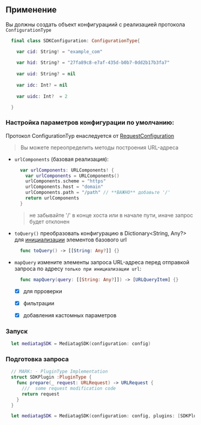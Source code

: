 
## Применение

Вы должны создать объект конфигурациий с реализацией протокола `ConfigurationType`

  ```swift
    final class SDKConfiguration: ConfigurationType{

      var cid: String! = "example_com"
      
      var hid: String? = "27fa89c8-e7af-435d-b0b7-0dd2b17b3fa7"
      
      var uid: String? = nil
      
      var idc: Int? = nil
      
      var uidc: Int?  = 2

    }
  ```
### Настройка параметров конфигурации по умолчанию:
Протокол ConfigurationTyp eнаследуется от [RequestConfiguration](https://github.com/cifrasoft/media-tag-sdk/blob/master/Sources/models/Configuration.swift)
> Вы можете переопределить методы построения URL-адреса
- `urlComponents` (базовая реализация):
  ```swift
    var urlComponents: URLComponents! {
      var urlComponents = URLComponents()
      urlComponents.scheme = "https"
      urlComponents.host = "domain" 
      urlComponents.path = "/path" // **ВАЖНО** добавьте '/'
      return urlComponents
    }
  ```
  > не забывайте '/' в конце хоста или в начале пути, иначе запрос будет отклонен

- `toQuery()` 
  преобразовать конфигурацию в Dictionary<String, Any?> для [инициализации](https://github.com/cifrasoft/media-tag-sdk#check-configuration) элементов базового url
  ```swift
    func toQuery() -> [[String: Any?]] {}
  ```

- `mapQuery` 
  измените элементы запроса URL-адреса перед отправкой запроса по адресу `только при инициализации url`:
  ```swift
    func mapQuery(query: [[String: Any?]]) -> [URLQueryItem] {}
  ```

   - [x] для прроверки
   - [x] фильтрации
   - [x] добавления кастомных параметров


### Запуск
```swift
  let mediatagSDK = MediatagSDK(configuration: config)
```
  
### Подготовка запроса
```swift
  // MARK: - PluginType Implementation
  struct SDKPlugin :PluginType {
    func prepare(_ request: URLRequest) -> URLRequest {
      ///  some request modification code
      return request
    }
  }

  let mediatagSDK = MediatagSDK(configuration: config, plugins: [SDKPlugin()])
  
```
